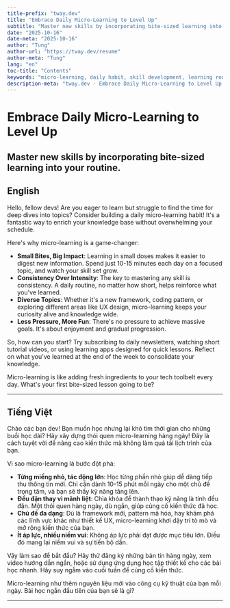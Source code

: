 ```yaml
---
title-prefix: "tway.dev"
title: "Embrace Daily Micro-Learning to Level Up"
subtitle: "Master new skills by incorporating bite-sized learning into your routine."
date: "2025-10-16"
date-meta: "2025-10-16"
author: "Tung"
author-url: "https://tway.dev/resume"
author-meta: "Tung"
lang: "en"
toc-title: "Contents"
keywords: "micro-learning, daily habit, skill development, learning routine, tech education"
description-meta: "tway.dev - Embrace Daily Micro-Learning to Level Up - Master new skills by incorporating bite-sized learning into your routine."
---
```


# Embrace Daily Micro-Learning to Level Up
## Master new skills by incorporating bite-sized learning into your routine.

## English
Hello, fellow devs! Are you eager to learn but struggle to find the time for deep dives into topics? Consider building a daily micro-learning habit! It's a fantastic way to enrich your knowledge base without overwhelming your schedule.

Here's why micro-learning is a game-changer:

- **Small Bites, Big Impact**: Learning in small doses makes it easier to digest new information. Spend just 10-15 minutes each day on a focused topic, and watch your skill set grow.
- **Consistency Over Intensity**: The key to mastering any skill is consistency. A daily routine, no matter how short, helps reinforce what you've learned.
- **Diverse Topics**: Whether it's a new framework, coding pattern, or exploring different areas like UX design, micro-learning keeps your curiosity alive and knowledge wide.
- **Less Pressure, More Fun**: There's no pressure to achieve massive goals. It's about enjoyment and gradual progression.

So, how can you start? Try subscribing to daily newsletters, watching short tutorial videos, or using learning apps designed for quick lessons. Reflect on what you've learned at the end of the week to consolidate your knowledge.

Micro-learning is like adding fresh ingredients to your tech toolbelt every day. What's your first bite-sized lesson going to be?

---

## Tiếng Việt
Chào các bạn dev! Bạn muốn học nhưng lại khó tìm thời gian cho những buổi học dài? Hãy xây dựng thói quen micro-learning hàng ngày! Đây là cách tuyệt vời để nâng cao kiến thức mà không làm quá tải lịch trình của bạn.

Vì sao micro-learning là bước đột phá:

- **Từng miếng nhỏ, tác động lớn**: Học từng phần nhỏ giúp dễ dàng tiếp thu thông tin mới. Chỉ cần dành 10-15 phút mỗi ngày cho một chủ đề trọng tâm, và bạn sẽ thấy kỹ năng tăng lên.
- **Đều đặn thay vì mãnh liệt**: Chìa khóa để thành thạo kỹ năng là tính đều đặn. Một thói quen hàng ngày, dù ngắn, giúp củng cố kiến thức đã học.
- **Chủ đề đa dạng**: Dù là framework mới, pattern mã hóa, hay khám phá các lĩnh vực khác như thiết kế UX, micro-learning khơi dậy trí tò mò và mở rộng kiến thức của bạn.
- **Ít áp lực, nhiều niềm vui**: Không áp lực phải đạt được mục tiêu lớn. Điều đó mang lại niềm vui và sự tiến bộ dần.

Vậy làm sao để bắt đầu? Hãy thử đăng ký những bản tin hàng ngày, xem video hướng dẫn ngắn, hoặc sử dụng ứng dụng học tập thiết kế cho các bài học nhanh. Hãy suy ngẫm vào cuối tuần để củng cố kiến thức.

Micro-learning như thêm nguyên liệu mới vào công cụ kỹ thuật của bạn mỗi ngày. Bài học ngắn đầu tiên của bạn sẽ là gì?

---
